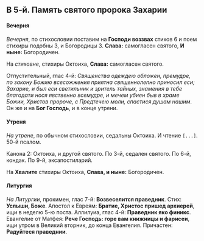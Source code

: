 
## В 5-й. Память святого пророка Захарии

#### Вечерня

*Вечерня*, по стихословии поставим на **Господи воззвах** стихов 6 и
поем стихиры подобны 3, и Богородицы 3. **Слава:** самогласен святого, 
**И ныне:** Богородичен.

На *стиховне*, стихиры Октоиха, **Слава:** самогласен святого.

Отпустительный, глас 4-й: *Священства одеждею обложен, премудре, 
по закону Божию всесожжения приятна священнолепно приносил еси; 
Захарие, и был еси светильник и зритель тайных, знамения в тебе 
благодати нося явственно всемудре, и мечем убиен быв в храме Божии, 
Христов пророче, с Предтечею моли, спастися душам нашим*.
Он же и на **Бог Господь**, и в конце утрени.

#### Утреня

*На утрене*, по обычном стихословии, седальны Октоиха. И чтение `[...]`. 
50-й псалом.

Канона 2: Октоиха, и другой святого. По 3-й, седален святого. По 6-й, кондак. 
По 9-й, эксапостиларий.

На **Хвалите** стихиры Октоиха, **Слава, и ныне:** Богородичен.

#### Литургия

*На Литургии*, прокимен, глас 7-й: **Возвеселится праведник**. 
Стих: **Услыши, Боже**. Апостол к Евреям: **Братие, Христос пришед архиерей**, 
ищи в неделю 5-ю поста. Аллилуиа, глас 4-й: **Праведник яко финикс**. 
Евангелие от Матфея: **Рече Господь: горе вам книжницы и фарисеи**, ищи 
утром в Великий вторник, до конца Евангелия. Причастен: **Радуйтеся праведнии**.
